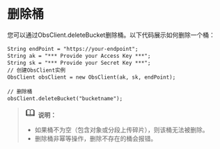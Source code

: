 # 删除桶<a name="ZH-CN_TOPIC_0142815517"></a>

您可以通过ObsClient.deleteBucket删除桶。以下代码展示如何删除一个桶：

```
String endPoint = "https://your-endpoint";
String ak = "*** Provide your Access Key ***";
String sk = "*** Provide your Secret Key ***";
// 创建ObsClient实例
ObsClient obsClient = new ObsClient(ak, sk, endPoint);

// 删除桶
obsClient.deleteBucket("bucketname");
```

>![](public_sys-resources/icon-note.gif) **说明：**   
>-   如果桶不为空（包含对象或分段上传碎片），则该桶无法被删除。  
>-   删除桶非幂等操作，删除不存在的桶会报错。  

